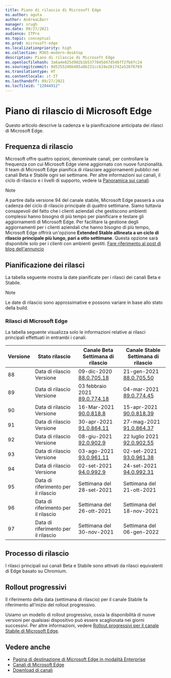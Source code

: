 ```yaml
---
title: Piano di rilascio di Microsoft Edge
ms.author: aguta
author: AndreaLBarr
manager: srugh
ms.date: 09/27/2021
audience: ITPro
ms.topic: conceptual
ms.prod: microsoft-edge
ms.localizationpriority: high
ms.collection: M365-modern-desktop
description: Piano di rilascio di Microsoft Edge
ms.openlocfilehash: 3a6a4e825d902b1b5377845d47d546ff2fb6fc24
ms.sourcegitcommit: 0d5255246b485a8b231cc624e261742a526f6769
ms.translationtype: HT
ms.contentlocale: it-IT
ms.lasthandoff: 09/27/2021
ms.locfileid: "12044912"
---
```

# <a name="microsoft-edge-release-schedule"></a>Piano di rilascio di Microsoft Edge

Questo articolo descrive la cadenza e la pianificazione anticipata dei rilasci di Microsoft Edge.

## <a name="release-cadence"></a>Frequenza di rilascio

Microsoft offre quattro opzioni, denominate canali, per controllare la frequenza con cui Microsoft Edge viene aggiornato con nuove funzionalità. Il team di Microsoft Edge pianifica di rilasciare aggiornamenti pubblici nei canali Beta e Stabile ogni sei settimane. Per altre informazioni sui canali, il ciclo di rilascio e i livelli di supporto, vedere la [Panoramica sui canali](./microsoft-edge-channels.md#channel-overview).

> [!NOTE]
> A partire dalla versione 94 del canale stabile, Microsoft Edge passerà a una cadenza del ciclo di rilascio principale di quattro settimane. Siamo tuttavia consapevoli del fatto che i clienti aziendali che gestiscono ambienti complessi hanno bisogno di più tempo per pianificare e testare gli aggiornamenti di Microsoft Edge. Per facilitare la gestione degli aggiornamenti per i clienti aziendali che hanno bisogno di più tempo, Microsoft Edge offrirà un'opzione **Extended Stable allineata a un ciclo di rilascio principale più lungo, pari a otto settimane**. Questa opzione sarà disponibile solo per i clienti con ambienti gestiti. [Fare riferimento al post di blog dell'annuncio](https://blogs.windows.com/msedgedev/2021/07/15/opt-in-extended-stable-release-cycle/)

## <a name="release-schedule"></a>Pianificazione dei rilasci

La tabella seguente mostra la date pianificate per i rilasci dei canali Beta e Stabile.

> [!NOTE]
> Le date di rilascio sono approssimative e possono variare in base allo stato della build.

### <a name="microsoft-edge-releases"></a>Rilasci di Microsoft Edge

La tabella seguente visualizza solo le informazioni relative ai rilasci principali effettuati in entrambi i canali.

| Versione | Stato rilascio | Canale Beta<br>Settimana di rilascio | Canale Stable<br>Settimana di rilascio |
|---------|-----|------|--------|
| 88 | Data di rilascio<br>Versione | 09-dic-2020<br>[88.0.705.18](/deployedge/microsoft-edge-relnote-archive-beta-channel#version-88070518-december-9) | 21-gen-2021<br>[88.0.705.50](/deployedge/microsoft-edge-relnote-archive-stable-channel#version-88070550-january-21)|
| 89 | Data di rilascio<br>Versione | 03 febbraio 2021<br>[89.0.774.18](/deployedge/microsoft-edge-relnote-beta-channel#version-89077423-february-8) | 04-mar-2021<br>[89.0.774.45](/deployedge/microsoft-edge-relnote-stable-channel#version-89077445-march-4) |
| 90 | Data di rilascio<br>Versione | 16-Mar-2021<br>[90.0.818.8](/deployedge/microsoft-edge-relnote-beta-channel#version-9008188-march-16) | 15-apr-2021<BR>[90.0.818.39](/deployedge/microsoft-edge-relnote-stable-channel#version-90081839-april-15) |
| 91 | Data di rilascio<br>Versione | 30-apr-2021<br>[91.0.864.11](/deployedge/microsoft-edge-relnote-beta-channel#version-91086411-april-30) | 27-mag-2021<BR>[91.0.864.37](/deployedge/microsoft-edge-relnote-stable-channel#version-91086437-may-27) |
| 92 | Data di rilascio<br>Versione | 08-giu-2021<br>[92.0.902.9](/deployedge/microsoft-edge-relnote-beta-channel#version-9209029-june-08) | 22 luglio 2021<BR>[92.0.902.55](/deployedge/microsoft-edge-relnote-stable-channel#version-92090255-july-22) |
| 93 | Data di rilascio<br>Versione | 03-ago-2021<br>[93.0.961.11](/deployedge/microsoft-edge-relnote-beta-channel#version-93096111-August-03) | 02-set-2021<BR>[93.0.961.38](/deployedge/microsoft-edge-relnote-stable-channel#version-93096138-September-02) |
| 94 | Data di rilascio<br>Versione | 02-set-2021<br>[94.0.992.9](/deployedge/microsoft-edge-relnote-beta-channel#version-9409929-September-02) | 24-set-2021<BR>[94.0.992.31](/deployedge/microsoft-edge-relnote-stable-channel#version-94099231-September-24) |
| 95 | Data di riferimento per il rilascio | Settimana del 28-set-2021 | Settimana del 21-ott-2021 |
| 96 | Data di riferimento per il rilascio | Settimana del 26-ott-2021 | Settimana del 18-nov-2021 |
| 97 | Data di riferimento per il rilascio | Settimana del 30-nov-2021 | Settimana del 06-gen-2022 |

## <a name="release-process"></a>Processo di rilascio

I rilasci principali sui canali Beta e Stabile sono attivati da rilasci equivalenti di Edge basato su Chromium.

## <a name="progressive-rollouts"></a>Rollout progressivi

Il riferimento della data (settimana di rilascio) per il canale Stabile fa riferimento all'inizio del rollout progressivo.

Usiamo un modello di rollout progressivo, ossia la disponibilità di nuove versioni per qualsiasi dispositivo può essere scaglionata nei giorni successivi. Per altre informazioni, vedere [Rollout progressivi per il canale Stabile di Microsoft Edge](/deployedge/microsoft-edge-update-progressive-rollout).

## <a name="see-also"></a>Vedere anche

- [Pagina di destinazione di Microsoft Edge in modalità Enterprise](https://aka.ms/EdgeEnterprise)
- [Canali di Microsoft Edge](/deployedge/microsoft-edge-channels)
- [Download di canali](https://www.microsoft.com/edge/business/download)
